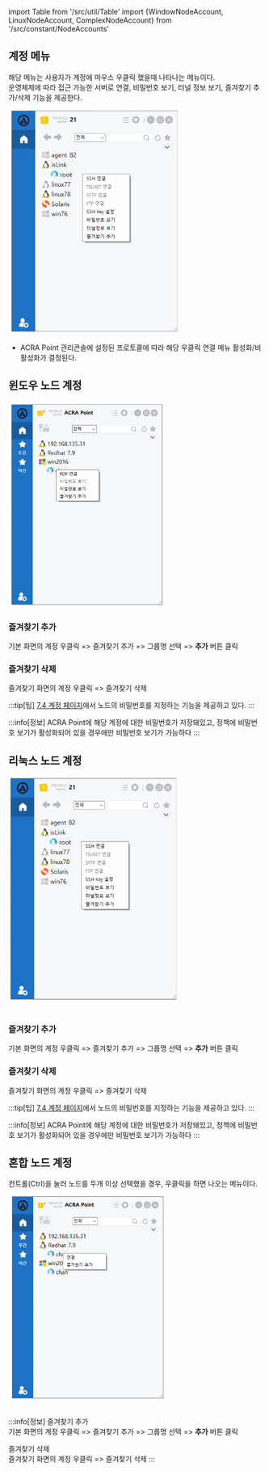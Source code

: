 import Table from '/src/util/Table'
import {WindowNodeAccount, LinuxNodeAccount, ComplexNodeAccount} from '/src/constant/NodeAccounts' 

## 계정 메뉴
해당 메뉴는 사용자가 계정에 마우스 우클릭 했을때 나타나는 메뉴이다.  
운영체제에 따라 접근 가능한 서버로 연결, 비밀번호 보기, 터널 정보 보기, 즐겨찾기 추가/삭제 기능을 제공한다.

![계정 메뉴](image.png)

- ACRA Point 관리콘솔에 설정된 프로토콜에 따라 해당 우클릭 연결 메뉴 활성화/비활성화가 결정된다.

## 윈도우 노드 계정
![윈도우 노드 계정](image-1.png)

<Table tableData={WindowNodeAccount}/>

### 즐겨찾기 추가
기본 화면의 계정 우클릭 => 즐겨찾기 추가 => 그룹명 선택 => **추가** 버튼 클릭

### 즐겨찾기 삭제
즐겨찾기 화면의 계정 우클릭 => 즐겨찾기 삭제

:::tip[팁]
[7.4 계정 페이지](/docs/자원/7.4%20계정)에서 노드의 비밀번호를 지정하는 기능을 제공하고 있다.
:::

:::info[정보]
ACRA Point에 해당 계정에 대한 비밀번호가 저장돼있고, 정책에 비밀번호 보기가 활성화되어 있을 경우에만 비밀번호 보기가 가능하다
:::

## 리눅스 노드 계정
![리눅스 노드 계정](image-2.png)

<Table tableData={LinuxNodeAccount}/>

### 즐겨찾기 추가
기본 화면의 계정 우클릭 => 즐겨찾기 추가 => 그룹명 선택 => **추가** 버튼 클릭

### 즐겨찾기 삭제
즐겨찾기 화면의 계정 우클릭 => 즐겨찾기 삭제

:::tip[팁]
[7.4 계정 페이지](/docs/자원/7.4%20계정)에서 노드의 비밀번호를 지정하는 기능을 제공하고 있다.
:::

:::info[정보]
ACRA Point에 해당 계정에 대한 비밀번호가 저장돼있고, 정책에 비밀번호 보기가 활성화되어 있을 경우에만 비밀번호 보기가 가능하다
:::

## 혼합 노드 계정
컨트롤(Ctrl)을 눌러 노드를 두개 이상 선택했을 경우, 우클릭을 하면 나오는 메뉴이다.

![혼합 노드 계정](image-3.png)

<Table tableData={ComplexNodeAccount}/>

:::info[정보]
<span className='text-bold-with-margin'>즐겨찾기 추가</span>  
기본 화면의 계정 우클릭 => 즐겨찾기 추가 => 그룹명 선택 => **추가** 버튼 클릭

<span className='text-bold-with-margin'>즐겨찾기 삭제</span>  
즐겨찾기 화면의 계정 우클릭 => 즐겨찾기 삭제
:::